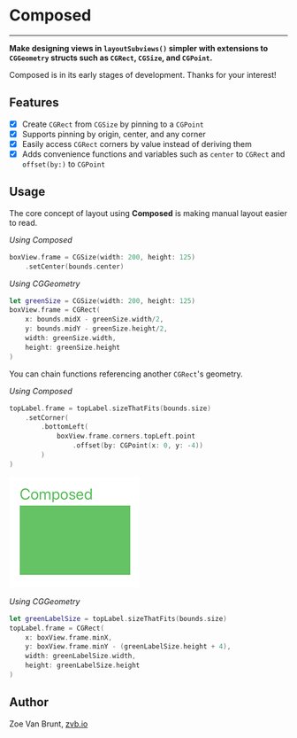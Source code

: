 #  Composed

---

**Make designing views in `layoutSubviews()` simpler with extensions to `CGGeometry` structs such as `CGRect`, `CGSize`, and `CGPoint`.**

Composed is in its early stages of development. Thanks for your interest!

## Features

- [x] Create `CGRect` from `CGSize` by pinning to a `CGPoint`
- [x] Supports pinning by origin, center, and any corner
- [x] Easily access `CGRect` corners by value instead of deriving them
- [x] Adds convenience functions and variables such as `center` to `CGRect` and `offset(by:)` to `CGPoint`

## Usage

The core concept of layout using **Composed** is making manual layout easier to read.

*Using Composed*
```swift
boxView.frame = CGSize(width: 200, height: 125)
    .setCenter(bounds.center)
```

*Using CGGeometry*
```swift
let greenSize = CGSize(width: 200, height: 125)
boxView.frame = CGRect(
    x: bounds.midX - greenSize.width/2,
    y: bounds.midY - greenSize.height/2,
    width: greenSize.width,
    height: greenSize.height
)
```

You can chain functions referencing another `CGRect`'s geometry.

*Using Composed*
```swift
topLabel.frame = topLabel.sizeThatFits(bounds.size)
    .setCorner(
        .bottomLeft(
            boxView.frame.corners.topLeft.point
                .offset(by: CGPoint(x: 0, y: -4))
        )
)
```

![](img/relational.png)

*Using CGGeometry*
```swift
let greenLabelSize = topLabel.sizeThatFits(bounds.size)
topLabel.frame = CGRect(
    x: boxView.frame.minX,
    y: boxView.frame.minY - (greenLabelSize.height + 4),
    width: greenLabelSize.width,
    height: greenLabelSize.height
)
```

## Author

Zoe Van Brunt, <a href="http://www.zvb.io">zvb.io</a>

